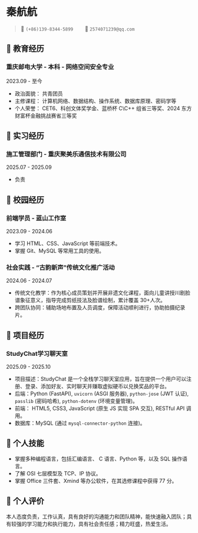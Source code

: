 # 秦航航

> <span alt="icon">&#xe60f;</span> `(+86)139-8344-5899`&emsp;&emsp; <span alt="icon">&#xe7ca;</span> `2574071239@qq.com`&emsp;&emsp;

<!-- > <span class="icon">&#xe600;</span> [octocat](https://github.com/octocat)-->

<!--头像<img class="avatar" src="https://avatars.githubusercontent.com/u/583231?v=4">-->

## &#xe80c; 教育经历

<div class="entry-title">
    <h3>重庆邮电大学 - 本科 - 网络空间安全专业</h3> 
    <p>2023.09 - 至今</p>
</div>

- 政治面貌： 共青团员
- 主修课程： 计算机网络、数据结构、操作系统、数据库原理、密码学等
- 个人荣誉： CET6、科创文体奖学金、蓝桥杯 C\C++ 组省三等奖、2024 东方财富杯金融挑战赛省三等奖

## &#xe618; 实习经历
<div alt="entry-title">
    <h3>施工管理部门 - 重庆聚美乐通信技术有限公司</h3> 
    <p>2025.07 - 2025.09</p>
</div>

- 负责

## &#xe8b5; 校园经历

<div alt="entry-title">
    <h3>前端学员 - 蓝山工作室</h3> 
    <p>2023.09 - 2024.06</p>
</div>

- 学习 HTML、CSS、JavaScript 等前端技术。
- 掌握 Git、MySQL 等常用工具的使用。

<div class="entry-title">
    <h3>社会实践 - “古韵新声”传统文化推广活动</h3> 
    <p>2024.06 - 2024.07</p>
</div>

- 传统文化教学：作为核心成员策划并开展非遗文化课程，面向儿童讲授川剧脸谱象征意义，指导完成剪纸技法及脸谱绘制，累计覆盖 30+人次。
- 跨团队协同：辅助场地布置及人员调度，保障活动顺利进行，协助拍摄纪录片。

## &#xe603; 项目经历

<div alt="entry-title">
    <h3>StudyChat学习聊天室</h3> 
    <p>2025.09 - 2025.10</p>
</div>

- 项目描述：StudyChat 是一个全栈学习聊天室应用，旨在提供一个用户可以注册、登录、添加好友、实时聊天并赚取虚拟硬币以兑换奖品的平台。
- 后端：Python (FastAPI), `uvicorn` (ASGI 服务器), `python-jose` (JWT 认证), `passlib` (密码哈希), `python-dotenv` (环境变量管理)。 
- 前端： HTML5, CSS3, JavaScript (原生 JS 实现 SPA 交互), RESTful API 调用。
- 数据库：MySQL (通过 `mysql-connector-python` 连接)。

## &#xecfa; 个人技能

- 掌握多种编程语言，包括汇编语言、 C 语言、Python 等，以及 SQL 操作语言。
- 了解 OSI 七层模型及 TCP、IP 协议。
- 掌握 Office 三件套、Xmind 等办公软件，在其选修课程中获得 77 分。

## &#xe673; 个人评价
本人态度负责，工作认真，具有良好的沟通能力和团队精神，能快速融入团队；具有较强的学习能力和执行能力，具有社会责任感；精力旺盛，热爱生活。
